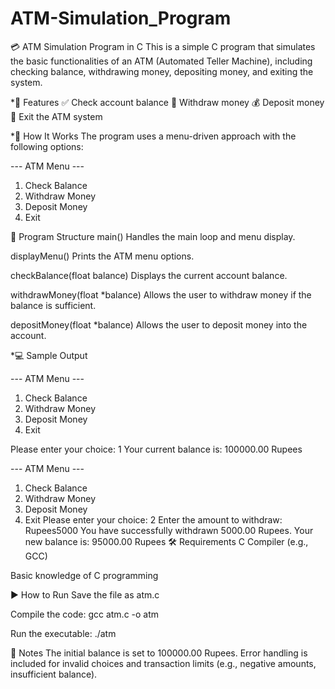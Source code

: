 # ATM-Simulation_Program
💳 ATM Simulation Program in C
  This is a simple C program that simulates the basic functionalities of an ATM (Automated Teller Machine), including checking balance, withdrawing money, depositing money, 
  and exiting the system.


*🧾 Features
✅ Check account balance
💸 Withdraw money
💰 Deposit money
🚪 Exit the ATM system



*📄 How It Works
The program uses a menu-driven approach with the following options:

--- ATM Menu ---
1. Check Balance
2. Withdraw Money
3. Deposit Money
4. Exit
 





🧠 Program Structure
main()
Handles the main loop and menu display.

displayMenu()
Prints the ATM menu options.

checkBalance(float balance)
Displays the current account balance.

withdrawMoney(float *balance)
Allows the user to withdraw money if the balance is sufficient.

depositMoney(float *balance)
Allows the user to deposit money into the account.



*💻 Sample Output

--- ATM Menu ---
1. Check Balance
2. Withdraw Money
3. Deposit Money
4. Exit


Please enter your choice: 1
Your current balance is: 100000.00 Rupees

--- ATM Menu ---
1. Check Balance
2. Withdraw Money
3. Deposit Money
4. Exit
Please enter your choice: 2
Enter the amount to withdraw: Rupees5000
You have successfully withdrawn 5000.00 Rupees. Your new balance is: 95000.00 Rupees
🛠️ Requirements
C Compiler (e.g., GCC)

Basic knowledge of C programming

▶️ How to Run
Save the file as atm.c

Compile the code:
gcc atm.c -o atm

Run the executable:
./atm


📝 Notes
The initial balance is set to 100000.00 Rupees.
Error handling is included for invalid choices and transaction limits (e.g., negative amounts, insufficient balance).
 
